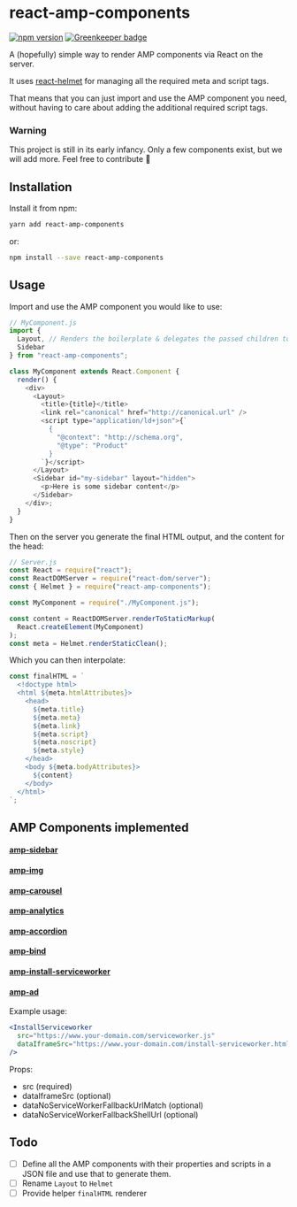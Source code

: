 # react-amp-components

[![npm version](https://badge.fury.io/js/react-amp-components.svg)](https://badge.fury.io/js/react-amp-components) [![Greenkeeper badge](https://badges.greenkeeper.io/verkstedt/react-amp-components.svg)](https://greenkeeper.io/)

A (hopefully) simple way to render AMP components via React on the server.

It uses [react-helmet](https://github.com/nfl/react-helmet) for managing all the required meta and script tags.

That means that you can just import and use the AMP component you need, without having to care about adding the additional required script tags.

### Warning

This project is still in its early infancy. Only a few components exist, but we will add more. Feel free to contribute :rocket:

## Installation

Install it from npm:

```bash
yarn add react-amp-components
```

or:

```bash
npm install --save react-amp-components
```

## Usage

Import and use the AMP component you would like to use:

```javascript static
// MyComponent.js
import {
  Layout, // Renders the boilerplate & delegates the passed children to Helmet
  Sidebar
} from "react-amp-components";

class MyComponent extends React.Component {
  render() {
    <div>
      <Layout>
        <title>{title}</title>
        <link rel="canonical" href="http://canonical.url" />
        <script type="application/ld+json">{`
          {
            "@context": "http://schema.org",
            "@type": "Product"
          }
        `}</script>
      </Layout>
      <Sidebar id="my-sidebar" layout="hidden">
        <p>Here is some sidebar content</p>
      </Sidebar>
    </div>;
  }
}
```

Then on the server you generate the final HTML output, and the content for the head:

```javascript static
// Server.js
const React = require("react");
const ReactDOMServer = require("react-dom/server");
const { Helmet } = require("react-amp-components");

const MyComponent = require("./MyComponent.js");

const content = ReactDOMServer.renderToStaticMarkup(
  React.createElement(MyComponent)
);
const meta = Helmet.renderStaticClean();
```

Which you can then interpolate:

```javascript static
const finalHTML = `
  <!doctype html>
  <html ${meta.htmlAttributes}>
    <head>
      ${meta.title}
      ${meta.meta}
      ${meta.link}
      ${meta.script}
      ${meta.noscript}
      ${meta.style}
    </head>
    <body ${meta.bodyAttributes}>
      ${content}
    </body>
  </html>
`;
```

## AMP Components implemented

#### [amp-sidebar](https://www.ampproject.org/docs/reference/components/amp-sidebar)

#### [amp-img](https://www.ampproject.org/docs/reference/components/amp-img)

#### [amp-carousel](https://www.ampproject.org/docs/reference/components/amp-carousel)

#### [amp-analytics](https://www.ampproject.org/docs/reference/components/amp-analytics)

#### [amp-accordion](https://www.ampproject.org/docs/reference/components/amp-accordion)

#### [amp-bind](https://www.ampproject.org/docs/reference/components/amp-bind)

#### [amp-install-serviceworker](https://www.ampproject.org/docs/reference/components/amp-install-serviceworker)

#### [amp-ad](https://www.ampproject.org/docs/reference/components/amp-ad)

Example usage:

```jsx
<InstallServiceworker
  src="https://www.your-domain.com/serviceworker.js"
  dataIframeSrc="https://www.your-domain.com/install-serviceworker.html"
/>
```

Props:

- src (required)
- dataIframeSrc (optional)
- dataNoServiceWorkerFallbackUrlMatch (optional)
- dataNoServiceWorkerFallbackShellUrl (optional)

## Todo

- [ ] Define all the AMP components with their properties and scripts in a JSON file and use that to generate them.
- [ ] Rename `Layout` to `Helmet`
- [ ] Provide helper `finalHTML` renderer
